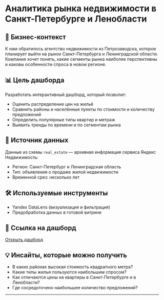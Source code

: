 # Аналитика рынка недвижимости в Санкт-Петербурге и Ленобласти

## 📍 Бизнес-контекст
К нам обратилось агентство недвижимости из Петрозаводска, которое планирует выйти на рынок Санкт-Петербурга и Ленинградской области. Компания хочет понять, какие сегменты рынка наиболее перспективны и каковы особенности спроса в новом регионе.

## 📊 Цель дашборда
Разработать интерактивный дашборд, который позволит:
- Оценить распределение цен на жильё
- Сравнить районы и населённые пункты по стоимости и количеству предложений
- Определить популярные типы квартир и метраж
- Выявить тренды по времени и по сегментам рынка

## 🧩 Источник данных
Данные из схемы `real_estate` — архивная информация сервиса Яндекс Недвижимость:
- Регион: Санкт-Петербург и Ленинградская область
- Тип: объявления о продаже жилой недвижимости
- Временной срез: несколько лет

## 🛠 Используемые инструменты
- Yandex DataLens (визуализация и фильтрация)
- Предобработка данных в готовой витрине

## 🔗 Ссылка на дашборд
[Открыть дашборд](https://datalens.yandex/0va6tdejzkqgm?tab=aW)

## 💡 Инсайты, которые можно получить
- В каких районах высокая стоимость квадратного метра?
- Какие типы жилья пользуются наибольшим спросом?
- Как отличаются цены на квартиры в Санкт-Петербурге и в Ленобласти?
- Где сосредоточено наибольшее количество предложений?

---

